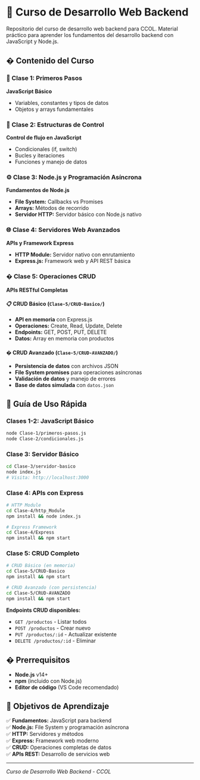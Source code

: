 # 🚀 Curso de Desarrollo Web Backend

Repositorio del curso de desarrollo web backend para CCOL. Material práctico para aprender los fundamentos del desarrollo backend con JavaScript y Node.js.

## � Contenido del Curso

### 📝 Clase 1: Primeros Pasos
**JavaScript Básico**
- Variables, constantes y tipos de datos
- Objetos y arrays fundamentales

### 🔄 Clase 2: Estructuras de Control
**Control de flujo en JavaScript**
- Condicionales (if, switch)
- Bucles y iteraciones
- Funciones y manejo de datos

### ⚙️ Clase 3: Node.js y Programación Asíncrona
**Fundamentos de Node.js**
- **File System:** Callbacks vs Promises
- **Arrays:** Métodos de recorrido
- **Servidor HTTP:** Servidor básico con Node.js nativo

### 🌐 Clase 4: Servidores Web Avanzados
**APIs y Framework Express**
- **HTTP Module:** Servidor nativo con enrutamiento
- **Express.js:** Framework web y API REST básica

### � Clase 5: Operaciones CRUD
**APIs RESTful Completas**

#### 📋 CRUD Básico (`Clase-5/CRUD-Basico/`)
- **API en memoria** con Express.js
- **Operaciones:** Create, Read, Update, Delete
- **Endpoints:** GET, POST, PUT, DELETE
- **Datos:** Array en memoria con productos

#### � CRUD Avanzado (`Clase-5/CRUD-AVANZADO/`)
- **Persistencia de datos** con archivos JSON
- **File System promises** para operaciones asíncronas
- **Validación de datos** y manejo de errores
- **Base de datos simulada** con `datos.json`

## 🚀 Guía de Uso Rápida

### Clases 1-2: JavaScript Básico
```bash
node Clase-1/primeros-pasos.js
node Clase-2/condicionales.js
```

### Clase 3: Servidor Básico
```bash
cd Clase-3/servidor-basico
node index.js
# Visita: http://localhost:3000
```

### Clase 4: APIs con Express
```bash
# HTTP Module
cd Clase-4/http_Module
npm install && node index.js

# Express Framework
cd Clase-4/Express
npm install && npm start
```

### Clase 5: CRUD Completo
```bash
# CRUD Básico (en memoria)
cd Clase-5/CRUD-Basico
npm install && npm start

# CRUD Avanzado (con persistencia)
cd Clase-5/CRUD-AVANZADO
npm install && npm start
```

**Endpoints CRUD disponibles:**
- `GET /productos` - Listar todos
- `POST /productos` - Crear nuevo
- `PUT /productos/:id` - Actualizar existente
- `DELETE /productos/:id` - Eliminar

## � Prerrequisitos

- **Node.js** v14+
- **npm** (incluido con Node.js)
- **Editor de código** (VS Code recomendado)

## 🎯 Objetivos de Aprendizaje

✅ **Fundamentos:** JavaScript para backend  
✅ **Node.js:** File System y programación asíncrona  
✅ **HTTP:** Servidores y métodos  
✅ **Express:** Framework web moderno  
✅ **CRUD:** Operaciones completas de datos  
✅ **APIs REST:** Desarrollo de servicios web  

---
*Curso de Desarrollo Web Backend - CCOL*
